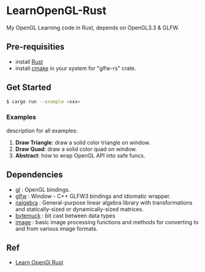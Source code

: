 # LearnOpenGL-Rust
My OpenGL Learning code in Rust, depends on OpenGL3.3 & GLFW.

## Pre-requisities

* install [Rust](https://www.rust-lang.org/tools/install)
* install [cmake](https://cmake.org/download/) in your system for "glfw-rs" crate.

## Get Started

```bash
$ cargo run --example <xxx>
```

### Examples

description for all examples:
1. **Draw Triangle**: draw a solid color triangle on window.
2. **Draw Quad**: draw a solid color quad on window.
3. **Abstract**: how to wrap OpenGL API into safe funcs.

## Dependencies
* [gl](https://crates.io/crates/gl) : OpenGL bindings.
* [glfw](https://crates.io/crates/glfw) : Window - C++ GLFW3 bindings and idiomatic wrapper.
* [nalgebra](https://crates.io/crates/nalgebra) : General-purpose linear algebra library with transformations and statically-sized or dynamically-sized matrices.
* [bytemuck](https://crates.io/crates/bytemuck) : bit cast between data types
* [image](https://crates.io/crates/image) : basic image processing functions and methods for converting to and from various image formats.

## Ref
* [Learn OpenGl Rust](https://rust-tutorials.github.io/learn-opengl/)
